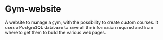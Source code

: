 # Gym-website
A website to manage a gym, with the possibility to create custom courses. It uses a PostgreSQL database to save all the information required and from where to get them to build the various web pages. 
